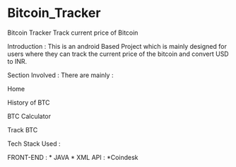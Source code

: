 # Bitcoin_Tracker

Bitcoin Tracker
Track current price of Bitcoin

Introduction :
This is an android Based Project which is mainly designed for users where they can track the current price of the bitcoin and convert USD to INR.

Section Involved :
There are mainly :

Home

History of BTC

BTC Calculator

Track BTC

Tech Stack Used :

FRONT-END :
          * JAVA 
          * XML
API :
	*Coindesk
